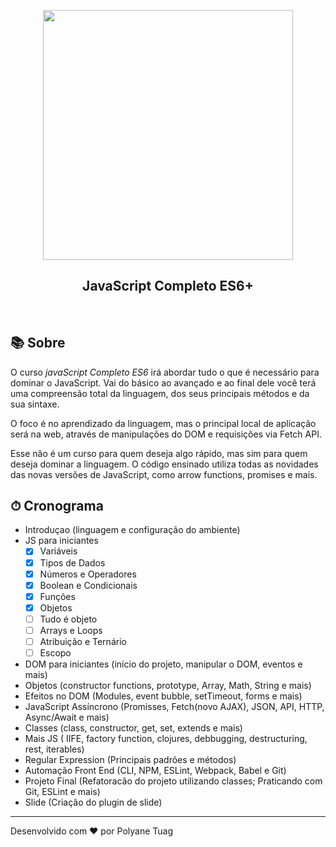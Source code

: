 <p align="center"> 
  <img width= '400' src="https://media-exp1.licdn.com/dms/image/C4E1BAQHsufRVzp5cnQ/company-background_10000/0?e=2159024400&v=beta&t=eenhnaynP2rpYHnCWK4BBz5iCRw0k_wbzxoOtgapTdw">
</p>
<h2 align="center"><strong>JavaScript Completo ES6+</strong></h2><br>

## 📚 Sobre

O curso *javaScript Completo ES6* irá abordar tudo o que é necessário para dominar o JavaScript. Vai do básico ao avançado e ao final dele você terá uma compreensão total da linguagem, dos seus principais métodos e da sua sintaxe.

 O foco é no aprendizado da linguagem, mas o principal local de aplicação será na web, através de manipulações do DOM e requisições via Fetch API.

Esse não é um curso para quem deseja algo rápido, mas sim para quem deseja dominar a linguagem. O código ensinado utiliza todas as novidades das novas versões de JavaScript, como arrow functions, promises e mais.


## ⏱ Cronograma 

- Introduçao (linguagem e  configuração do ambiente)
- JS para iniciantes
    - [x] Variáveis
    - [x] Tipos de Dados 
    - [x] Números e Operadores
    - [x] Boolean e Condicionais
    - [x] Funções 
    - [x] Objetos
    - [ ] Tudo é objeto
    - [ ] Arrays e Loops
    - [ ] Atribuição e Ternário
    - [ ] Escopo

- DOM para iniciantes (início do projeto, manipular o DOM, eventos e mais)
- Objetos (constructor functions, prototype, Array, Math, String e mais)
- Efeitos no DOM (Modules, event bubble, setTimeout, forms e mais)
- JavaScript Assíncrono (Promisses, Fetch(novo AJAX), JSON, API, HTTP, Async/Await e mais)
- Classes (class, constructor, get, set, extends e mais)
- Mais JS ( IIFE, factory function, clojures, debbugging, destructuring, rest, iterables)
- Regular Expression (Principais padrões e métodos)
- Automação Front End (CLI, NPM, ESLint, Webpack, Babel e Git)
- Projeto Final (Refatoracão do projeto utilizando classes; Praticando com Git, ESLint e mais)
- Slide (Criação do plugin de slide)


<!-- <details><summary>CLICK ME</summary>
<p>

#### yes, even hidden code blocks!

```python
print("hello world!")
```

</p>
</details> -->





---

Desenvolvido com ❤️ por Polyane Tuag